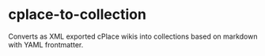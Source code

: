 # cplace-to-collection
Converts as XML exported cPlace wikis into collections based on markdown with YAML frontmatter.
